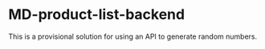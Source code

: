 # MD-product-list-backend
This is a provisional solution for using an API to generate random numbers.

